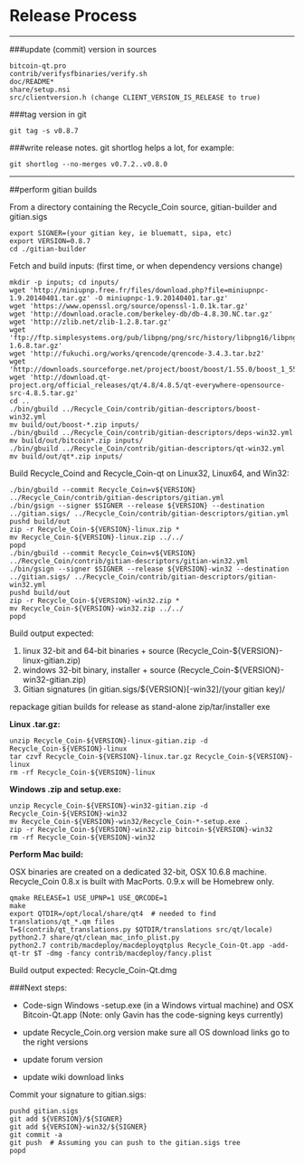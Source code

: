 Release Process
====================

* * *

###update (commit) version in sources


	bitcoin-qt.pro
	contrib/verifysfbinaries/verify.sh
	doc/README*
	share/setup.nsi
	src/clientversion.h (change CLIENT_VERSION_IS_RELEASE to true)

###tag version in git

	git tag -s v0.8.7

###write release notes. git shortlog helps a lot, for example:

	git shortlog --no-merges v0.7.2..v0.8.0

* * *

##perform gitian builds

 From a directory containing the Recycle_Coin source, gitian-builder and gitian.sigs
  
	export SIGNER=(your gitian key, ie bluematt, sipa, etc)
	export VERSION=0.8.7
	cd ./gitian-builder

 Fetch and build inputs: (first time, or when dependency versions change)

	mkdir -p inputs; cd inputs/
	wget 'http://miniupnp.free.fr/files/download.php?file=miniupnpc-1.9.20140401.tar.gz' -O miniupnpc-1.9.20140401.tar.gz'
	wget 'https://www.openssl.org/source/openssl-1.0.1k.tar.gz'
	wget 'http://download.oracle.com/berkeley-db/db-4.8.30.NC.tar.gz'
	wget 'http://zlib.net/zlib-1.2.8.tar.gz'
	wget 'ftp://ftp.simplesystems.org/pub/libpng/png/src/history/libpng16/libpng-1.6.8.tar.gz'
	wget 'http://fukuchi.org/works/qrencode/qrencode-3.4.3.tar.bz2'
	wget 'http://downloads.sourceforge.net/project/boost/boost/1.55.0/boost_1_55_0.tar.bz2'
	wget 'http://download.qt-project.org/official_releases/qt/4.8/4.8.5/qt-everywhere-opensource-src-4.8.5.tar.gz'
	cd ..
	./bin/gbuild ../Recycle_Coin/contrib/gitian-descriptors/boost-win32.yml
	mv build/out/boost-*.zip inputs/
	./bin/gbuild ../Recycle_Coin/contrib/gitian-descriptors/deps-win32.yml
	mv build/out/bitcoin*.zip inputs/
	./bin/gbuild ../Recycle_Coin/contrib/gitian-descriptors/qt-win32.yml
	mv build/out/qt*.zip inputs/

 Build Recycle_Coind and Recycle_Coin-qt on Linux32, Linux64, and Win32:
  
	./bin/gbuild --commit Recycle_Coin=v${VERSION} ../Recycle_Coin/contrib/gitian-descriptors/gitian.yml
	./bin/gsign --signer $SIGNER --release ${VERSION} --destination ../gitian.sigs/ ../Recycle_Coin/contrib/gitian-descriptors/gitian.yml
	pushd build/out
	zip -r Recycle_Coin-${VERSION}-linux.zip *
	mv Recycle_Coin-${VERSION}-linux.zip ../../
	popd
	./bin/gbuild --commit Recycle_Coin=v${VERSION} ../Recycle_Coin/contrib/gitian-descriptors/gitian-win32.yml
	./bin/gsign --signer $SIGNER --release ${VERSION}-win32 --destination ../gitian.sigs/ ../Recycle_Coin/contrib/gitian-descriptors/gitian-win32.yml
	pushd build/out
	zip -r Recycle_Coin-${VERSION}-win32.zip *
	mv Recycle_Coin-${VERSION}-win32.zip ../../
	popd

  Build output expected:

  1. linux 32-bit and 64-bit binaries + source (Recycle_Coin-${VERSION}-linux-gitian.zip)
  2. windows 32-bit binary, installer + source (Recycle_Coin-${VERSION}-win32-gitian.zip)
  3. Gitian signatures (in gitian.sigs/${VERSION}[-win32]/(your gitian key)/

repackage gitian builds for release as stand-alone zip/tar/installer exe

**Linux .tar.gz:**

	unzip Recycle_Coin-${VERSION}-linux-gitian.zip -d Recycle_Coin-${VERSION}-linux
	tar czvf Recycle_Coin-${VERSION}-linux.tar.gz Recycle_Coin-${VERSION}-linux
	rm -rf Recycle_Coin-${VERSION}-linux

**Windows .zip and setup.exe:**

	unzip Recycle_Coin-${VERSION}-win32-gitian.zip -d Recycle_Coin-${VERSION}-win32
	mv Recycle_Coin-${VERSION}-win32/Recycle_Coin-*-setup.exe .
	zip -r Recycle_Coin-${VERSION}-win32.zip bitcoin-${VERSION}-win32
	rm -rf Recycle_Coin-${VERSION}-win32

**Perform Mac build:**

  OSX binaries are created on a dedicated 32-bit, OSX 10.6.8 machine.
  Recycle_Coin 0.8.x is built with MacPorts.  0.9.x will be Homebrew only.

	qmake RELEASE=1 USE_UPNP=1 USE_QRCODE=1
	make
	export QTDIR=/opt/local/share/qt4  # needed to find translations/qt_*.qm files
	T=$(contrib/qt_translations.py $QTDIR/translations src/qt/locale)
	python2.7 share/qt/clean_mac_info_plist.py
	python2.7 contrib/macdeploy/macdeployqtplus Recycle_Coin-Qt.app -add-qt-tr $T -dmg -fancy contrib/macdeploy/fancy.plist

 Build output expected: Recycle_Coin-Qt.dmg

###Next steps:

* Code-sign Windows -setup.exe (in a Windows virtual machine) and
  OSX Bitcoin-Qt.app (Note: only Gavin has the code-signing keys currently)

* update Recycle_Coin.org version
  make sure all OS download links go to the right versions

* update forum version

* update wiki download links

Commit your signature to gitian.sigs:

	pushd gitian.sigs
	git add ${VERSION}/${SIGNER}
	git add ${VERSION}-win32/${SIGNER}
	git commit -a
	git push  # Assuming you can push to the gitian.sigs tree
	popd

